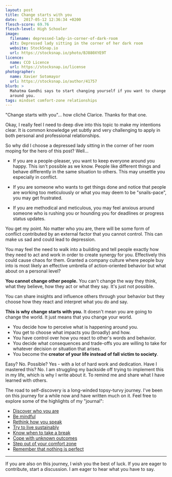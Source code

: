 ```yaml
---
layout: post
title: Change starts with you
date:   2017-05-12 12:36:34 +0200
flesch-score: 69.76
flesch-level: High Schooler
image:
  filename: depressed-lady-in-corner-of-dark-room
  alt: Depressed lady sitting in the corner of her dark room
  website: StockSnap.io
  url: https://stocksnap.io/photo/BJ880XYE9T
licence:
  name: CCO Licence
  url: https://stocksnap.io/license
photographer:
  name: Xavier Sotomayor
  url: https://stocksnap.io/author/41757
blurb: >
  Mahatma Gandhi says to start changing yourself if you want to change the life
  around you.
tags: mindset comfort-zone relationships
---
```


"Change starts with you"... how cliché Clarice. Thanks for that one.

Okay, I really feel I need to deep dive into this topic to make my
intentions clear. It is common knowledge yet subtly and very challenging to
apply in both personal and professional relationships.

So why did I choose a depressed lady sitting in the corner of her room moping
for the hero of this post? Well...

* If you are a people-pleaser, you want to keep everyone around you happy. This
  isn't possible as we know. People like different things and behave differently
  in the same situation to others. This may unsettle you especially in conflict.

* If you are someone who wants to get things done and notice that people are
  working too meticulously or what you may deem to be "snails-pace", you may
  get frustrated.

* If you are methodical and meticulous, you may feel anxious around someone
  who is rushing you or hounding you for deadlines or progress status updates.

You get my point. No matter who you are, there will be some form of conflict
contributed by an external factor that you cannot control. This can make us
sad and could lead to depression.

You may feel the need to walk into a building and tell people exactly how they
need to act and work in order to create synergy for you. Effectively this could
cause chaos for them. Granted a company culture where people buy into is
most likely an effective umbrella of action-oriented behavior but what about on
a personal level?

**You cannot change other people.** You can't change the way they think, what
they believe, how they act or what they say. It's just not possible.

You can share insights and influence others through your behavior but they
choose how they react and interpret what you do and say.

**This is why change starts with you.** It doesn't mean you are going to change
the world. It just means that you change your world.

* You decide how to perceive what is happening around you.
* You get to choose what impacts you (broadly) and how.
* You have control over how you react to other's words and behavior.
* You decide what consequences and trade-offs you are willing to take for
  whatever decision or situation that arises.
* You become the **creator of your life instead of fall victim to society**.

Easy? No. Possible? Yes - with a lot of hard work and dedication. Have I mastered
this? No. I am struggling my backside off trying to implement this in my life,
which is why I write about it. To remind me and share what I have learned with
others.

The road to self-discovery is a long-winded topsy-turvy journey. I've been on
this journey for a while now and have written much on it. Feel free to explore
some of the highlights of my "journal":

* [Discover who you are](/blog/discovering-yourself/)
* [Be mindful](/blog/a-mindful-day-of-happiness/)
* [Rethink how you speak](/blog/words-define-your-reality/)
* [Try to live sustainably](/blog/sustainable-living/)
* [Know when to take a break](/blog/deliberate-downtime/)
* [Cope with unknown outcomes](/blog/coping-with-unknown-outcomes/)
* [Step out of your comfort zone](/blog/escaping-the-social-comfort-zone/)
* [Remember that nothing is perfect](/blog/the-perfect-illusion/)

---

If you are also on this journey, I wish you the best of luck.
If you are eager to contribute, start a discussion. I am eager to hear what
you have to say.
